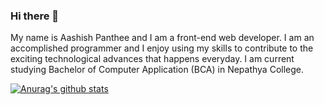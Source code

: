 ### Hi there 👋
My name is Aashish Panthee and I am a front-end web developer. I am an accomplished programmer and I enjoy using my skills to contribute to the exciting technological advances that happens everyday. I am current studying Bachelor of Computer Application (BCA) in Nepathya College.

[![Anurag's github stats](https://github-readme-stats.vercel.app/api?username=aas__is)](https://github.com/aas__is/github-readme-stats)

